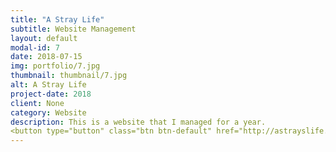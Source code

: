 ```yaml
---
title: "A Stray Life"
subtitle: Website Management
layout: default
modal-id: 7
date: 2018-07-15
img: portfolio/7.jpg
thumbnail: thumbnail/7.jpg
alt: A Stray Life
project-date: 2018
client: None
category: Website
description: This is a website that I managed for a year.
<button type="button" class="btn btn-default" href="http://astrayslife.weebly.com/">Visit Site</button>
---
```

